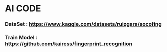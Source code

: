 # AI CODE

### DataSet : https://www.kaggle.com/datasets/ruizgara/socofing

### Train Model : https://github.com/kairess/fingerprint_recognition
